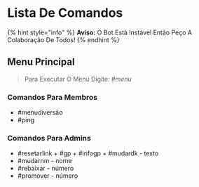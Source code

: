 # Lista De Comandos

{% hint style="info" %}
**Aviso:** O Bot Está Instável Então Peço A Colaboração De Todos!
{% endhint %}

## Menu Principal
> Para Executar O Menu Digite: *#menu*

### Comandos Para Membros
+ #menudiversão
+ #ping

### Comandos Para Admins
+ #resetarlink
+️ #gp
+️ #infogp
+️ #mudardk - texto
+ #mudarnm - nome
+ #rebaixar - número
+ #promover - número